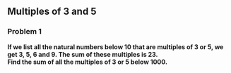 ## Multiples of 3 and 5
### Problem 1
**If we list all the natural numbers below 10 that are multiples of 3 or 5, we get 3, 5, 6 and 9. The sum of these multiples is 23.**  
**Find the sum of all the multiples of 3 or 5 below 1000.**







